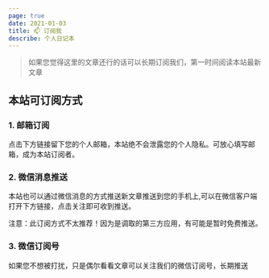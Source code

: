 ```yaml
---
page: true
date: 2021-01-03
title: 📫 订阅我
describe: 个人日记本
---
```


> 如果您觉得这里的文章还行的话可以长期订阅我们，第一时间阅读本站最新文章

## 本站可订阅方式
### 1. 邮箱订阅

点击下方链接留下您的个人邮箱，本站绝不会泄露您的个人隐私。可放心填写邮箱，成为本站订阅者。




### 2. 微信消息推送

本站也可以通过微信消息的方式推送新文章推送到您的手机上,可以在微信客户端打开下方链接，点击关注即可收到推送。



注意：此订阅方式不太推荐！因为是调取的第三方应用，有可能是暂时免费推送。


### 3. 微信订阅号

如果您不想被打扰，只是偶尔看看文章可以关注我们的微信订阅号，长期推送


<Comment />
